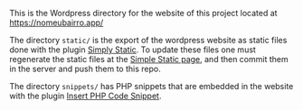 This is the Wordpress directory for the website of this project located at https://nomeubairro.app/

The directory `static/` is the export of the wordpress website as static files done with the plugin [Simply Static](https://wordpress.org/plugins/simply-static/). To update these files one must regenerate the static files at the [Simple Static page](https://nomeubairro.app/wp-admin/admin.php?page=simply-static), and then commit them in the server and push them to this repo.

The directory `snippets/` has PHP snippets that are embedded in the website with the plugin [Insert PHP Code Snippet](https://wordpress.org/plugins/insert-php-code-snippet/).
